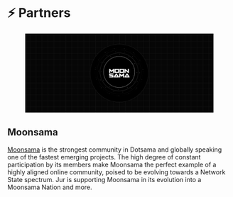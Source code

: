 # ⚡ Partners

<figure><img src="../../.gitbook/assets/38.png" alt=""><figcaption></figcaption></figure>

## Moonsama

[Moonsama](https://moonsama.com/) is the strongest community in Dotsama and globally speaking one of the fastest emerging projects. The high degree of constant participation by its members make Moonsama the perfect example of a highly aligned online community, poised to be evolving towards a Network State spectrum. Jur is supporting Moonsama in its evolution into a Moonsama Nation and more.

